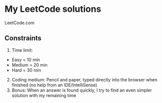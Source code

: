 # My LeetCode solutions
LeetCode.com

## Constraints

1. Time limit: 
* Easy = 10 min
* Medium = 20 min
* Hard = 30 min
2. Coding medium: Pencil and paper, typed directly into the browser when finished (no help from an IDE/IntelliSense)
3. Bonus: When an answer is found quickly, I try to find an even simpler solution with my remaining time
